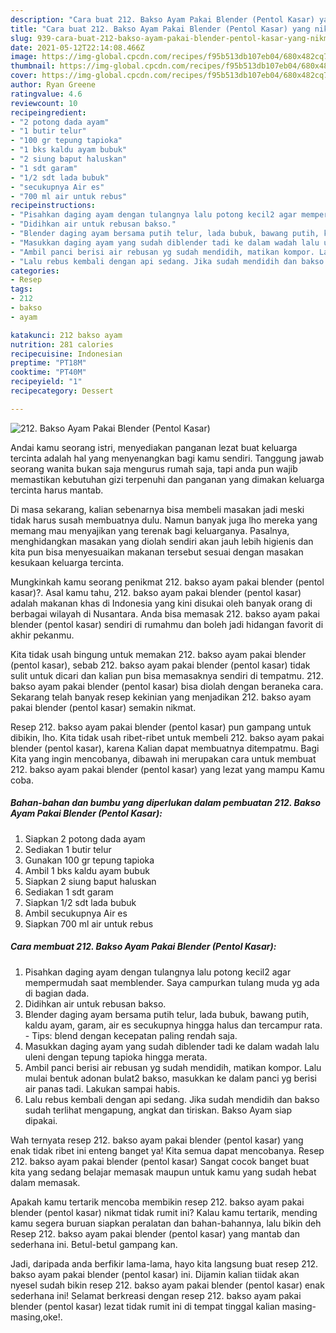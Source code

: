 ```yaml
---
description: "Cara buat 212. Bakso Ayam Pakai Blender (Pentol Kasar) yang nikmat dan Mudah Dibuat"
title: "Cara buat 212. Bakso Ayam Pakai Blender (Pentol Kasar) yang nikmat dan Mudah Dibuat"
slug: 939-cara-buat-212-bakso-ayam-pakai-blender-pentol-kasar-yang-nikmat-dan-mudah-dibuat
date: 2021-05-12T22:14:08.466Z
image: https://img-global.cpcdn.com/recipes/f95b513db107eb04/680x482cq70/212-bakso-ayam-pakai-blender-pentol-kasar-foto-resep-utama.jpg
thumbnail: https://img-global.cpcdn.com/recipes/f95b513db107eb04/680x482cq70/212-bakso-ayam-pakai-blender-pentol-kasar-foto-resep-utama.jpg
cover: https://img-global.cpcdn.com/recipes/f95b513db107eb04/680x482cq70/212-bakso-ayam-pakai-blender-pentol-kasar-foto-resep-utama.jpg
author: Ryan Greene
ratingvalue: 4.6
reviewcount: 10
recipeingredient:
- "2 potong dada ayam"
- "1 butir telur"
- "100 gr tepung tapioka"
- "1 bks kaldu ayam bubuk"
- "2 siung baput haluskan"
- "1 sdt garam"
- "1/2 sdt lada bubuk"
- "secukupnya Air es"
- "700 ml air untuk rebus"
recipeinstructions:
- "Pisahkan daging ayam dengan tulangnya lalu potong kecil2 agar mempermudah saat memblender. Saya campurkan tulang muda yg ada di bagian dada."
- "Didihkan air untuk rebusan bakso."
- "Blender daging ayam bersama putih telur, lada bubuk, bawang putih, kaldu ayam, garam, air es secukupnya hingga halus dan tercampur rata. Tips: blend dengan kecepatan paling rendah saja."
- "Masukkan daging ayam yang sudah diblender tadi ke dalam wadah lalu uleni dengan tepung tapioka hingga merata."
- "Ambil panci berisi air rebusan yg sudah mendidih, matikan kompor. Lalu mulai bentuk adonan bulat2 bakso, masukkan ke dalam panci yg berisi air panas tadi. Lakukan sampai habis."
- "Lalu rebus kembali dengan api sedang. Jika sudah mendidih dan bakso sudah terlihat mengapung, angkat dan tiriskan. Bakso Ayam siap dipakai."
categories:
- Resep
tags:
- 212
- bakso
- ayam

katakunci: 212 bakso ayam 
nutrition: 281 calories
recipecuisine: Indonesian
preptime: "PT18M"
cooktime: "PT40M"
recipeyield: "1"
recipecategory: Dessert

---
```



![212. Bakso Ayam Pakai Blender (Pentol Kasar)](https://img-global.cpcdn.com/recipes/f95b513db107eb04/680x482cq70/212-bakso-ayam-pakai-blender-pentol-kasar-foto-resep-utama.jpg)

Andai kamu seorang istri, menyediakan panganan lezat buat keluarga tercinta adalah hal yang menyenangkan bagi kamu sendiri. Tanggung jawab seorang  wanita bukan saja mengurus rumah saja, tapi anda pun wajib memastikan kebutuhan gizi terpenuhi dan panganan yang dimakan keluarga tercinta harus mantab.

Di masa  sekarang, kalian sebenarnya bisa membeli masakan jadi meski tidak harus susah membuatnya dulu. Namun banyak juga lho mereka yang memang mau menyajikan yang terenak bagi keluarganya. Pasalnya, menghidangkan masakan yang diolah sendiri akan jauh lebih higienis dan kita pun bisa menyesuaikan makanan tersebut sesuai dengan masakan kesukaan keluarga tercinta. 



Mungkinkah kamu seorang penikmat 212. bakso ayam pakai blender (pentol kasar)?. Asal kamu tahu, 212. bakso ayam pakai blender (pentol kasar) adalah makanan khas di Indonesia yang kini disukai oleh banyak orang di berbagai wilayah di Nusantara. Anda bisa memasak 212. bakso ayam pakai blender (pentol kasar) sendiri di rumahmu dan boleh jadi hidangan favorit di akhir pekanmu.

Kita tidak usah bingung untuk memakan 212. bakso ayam pakai blender (pentol kasar), sebab 212. bakso ayam pakai blender (pentol kasar) tidak sulit untuk dicari dan kalian pun bisa memasaknya sendiri di tempatmu. 212. bakso ayam pakai blender (pentol kasar) bisa diolah dengan beraneka cara. Sekarang telah banyak resep kekinian yang menjadikan 212. bakso ayam pakai blender (pentol kasar) semakin nikmat.

Resep 212. bakso ayam pakai blender (pentol kasar) pun gampang untuk dibikin, lho. Kita tidak usah ribet-ribet untuk membeli 212. bakso ayam pakai blender (pentol kasar), karena Kalian dapat membuatnya ditempatmu. Bagi Kita yang ingin mencobanya, dibawah ini merupakan cara untuk membuat 212. bakso ayam pakai blender (pentol kasar) yang lezat yang mampu Kamu coba.

<!--inarticleads1-->

##### Bahan-bahan dan bumbu yang diperlukan dalam pembuatan 212. Bakso Ayam Pakai Blender (Pentol Kasar):

1. Siapkan 2 potong dada ayam
1. Sediakan 1 butir telur
1. Gunakan 100 gr tepung tapioka
1. Ambil 1 bks kaldu ayam bubuk
1. Siapkan 2 siung baput haluskan
1. Sediakan 1 sdt garam
1. Siapkan 1/2 sdt lada bubuk
1. Ambil secukupnya Air es
1. Siapkan 700 ml air untuk rebus




<!--inarticleads2-->

##### Cara membuat 212. Bakso Ayam Pakai Blender (Pentol Kasar):

1. Pisahkan daging ayam dengan tulangnya lalu potong kecil2 agar mempermudah saat memblender. Saya campurkan tulang muda yg ada di bagian dada.
1. Didihkan air untuk rebusan bakso.
1. Blender daging ayam bersama putih telur, lada bubuk, bawang putih, kaldu ayam, garam, air es secukupnya hingga halus dan tercampur rata. - Tips: blend dengan kecepatan paling rendah saja.
1. Masukkan daging ayam yang sudah diblender tadi ke dalam wadah lalu uleni dengan tepung tapioka hingga merata.
1. Ambil panci berisi air rebusan yg sudah mendidih, matikan kompor. Lalu mulai bentuk adonan bulat2 bakso, masukkan ke dalam panci yg berisi air panas tadi. Lakukan sampai habis.
1. Lalu rebus kembali dengan api sedang. Jika sudah mendidih dan bakso sudah terlihat mengapung, angkat dan tiriskan. Bakso Ayam siap dipakai.




Wah ternyata resep 212. bakso ayam pakai blender (pentol kasar) yang enak tidak ribet ini enteng banget ya! Kita semua dapat mencobanya. Resep 212. bakso ayam pakai blender (pentol kasar) Sangat cocok banget buat kita yang sedang belajar memasak maupun untuk kamu yang sudah hebat dalam memasak.

Apakah kamu tertarik mencoba membikin resep 212. bakso ayam pakai blender (pentol kasar) nikmat tidak rumit ini? Kalau kamu tertarik, mending kamu segera buruan siapkan peralatan dan bahan-bahannya, lalu bikin deh Resep 212. bakso ayam pakai blender (pentol kasar) yang mantab dan sederhana ini. Betul-betul gampang kan. 

Jadi, daripada anda berfikir lama-lama, hayo kita langsung buat resep 212. bakso ayam pakai blender (pentol kasar) ini. Dijamin kalian tiidak akan nyesel sudah bikin resep 212. bakso ayam pakai blender (pentol kasar) enak sederhana ini! Selamat berkreasi dengan resep 212. bakso ayam pakai blender (pentol kasar) lezat tidak rumit ini di tempat tinggal kalian masing-masing,oke!.

